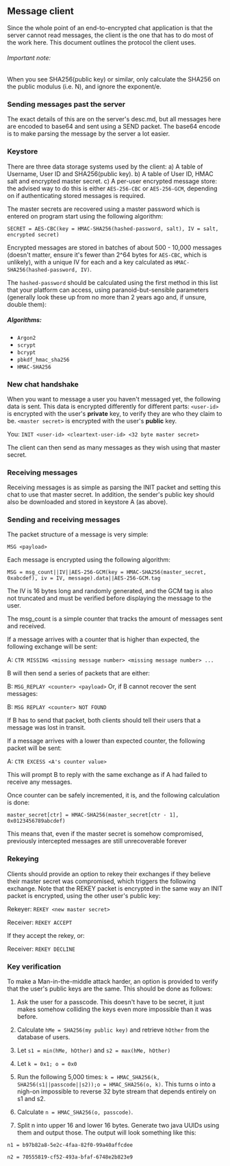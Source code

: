 ## Message client
Since the whole point of an end-to-encrypted chat application is that the server cannot read messages,
the client is the one that has to do most of the work here. This document outlines the protocol the client uses.

###### Important note:
When you see SHA256(public key) or similar, only calculate the SHA256 on the public modulus (i.e. N), and ignore the exponent/e.

### Sending messages past the server
The exact details of this are on the server's desc.md, but all messages here are encoded to base64 
and sent using a SEND packet. The base64 encode is to make parsing the message by the server a lot easier.

### Keystore
There are three data storage systems used by the client:
a) A table of Username, User ID and SHA256(public key).
b) A table of User ID, HMAC salt and encrypted master secret.
c) A per-user encrypted message store: the advised way to do this is either `AES-256-CBC` or `AES-256-GCM`, depending on if authenticating stored messages is required.

The master secrets are recovered using a master password which is entered on program start using the following algorithm:

`SECRET = AES-CBC(key = HMAC-SHA256(hashed-password, salt), IV = salt, encrypted secret)`

Encrypted messages are stored in batches of about 500 - 10,000 messages (doesn't matter, ensure it's fewer than 2^64 bytes for `AES-CBC`, which is unlikely), with a unique IV for each and a key calculated as `HMAC-SHA256(hashed-password, IV)`.

The `hashed-password` should be calculated using the first method in this list that your platform can access, using paranoid-but-sensible parameters (generally look these up from no more than 2 years ago and, if unsure, double them):

##### Algorithms:
- `Argon2`
- `scrypt`
- `bcrypt`
- `pbkdf_hmac_sha256`
- `HMAC-SHA256` 

### New chat handshake
When you want to message a user you haven't messaged yet, the following data is sent.
This data is encrypted differently for different parts:
`<user-id>` is encrypted with the user's **private** key, to verify they are who they claim to be.
`<master secret>` is encrypted with the user's **public** key.

You: `INIT <user-id> <cleartext-user-id> <32 byte master secret> `

The client can then send as many messages as they wish using that master secret.

### Receiving messages
Receiving messages is as simple as parsing the INIT packet and setting this chat to use that master secret.
In addition, the sender's public key should also be downloaded and stored in keystore A (as above).

### Sending and receiving messages
The packet structure of a message is very simple:

`MSG <payload>`

Each message is encrypted using the following algorithm:

`MSG = msg_count||IV||AES-256-GCM(key = HMAC-SHA256(master_secret, 0xabcdef), iv = IV, message).data||AES-256-GCM.tag`

The IV is 16 bytes long and randomly generated, and the GCM tag is also not truncated and must be verified before displaying the message to the user. 

The msg_count is a simple counter that tracks the amount of messages sent and received.

If a message arrives with a counter that is higher than expected, the following exchange will be sent:

A: `CTR MISSING <missing message number> <missing message number> ...`

B will then send a series of packets that are either:

B: `MSG_REPLAY <counter> <payload>`
Or, if B cannot recover the sent messages:

B: `MSG REPLAY <counter> NOT FOUND`

If B has to send that packet, both clients should tell their users that a message was lost in transit.

If a message arrives with a lower than expected counter, the following packet will be sent:

A: `CTR EXCESS <A's counter value>`

This will prompt B to reply with the same exchange as if A had failed to receive any messages.

Once counter can be safely incremented, it is, and the following calculation is done:

`master_secret[ctr] = HMAC-SHA256(master_secret[ctr - 1], 0x0123456789abcdef)`

This means that, even if the master secret is somehow compromised, previously intercepted messages are still unrecoverable forever

### Rekeying
Clients should provide an option to rekey their exchanges if they believe their master secret was compromised, which triggers the following exchange. Note that the REKEY packet is encrypted in the same way an INIT packet is encrypted, using the other user's public key:

Rekeyer: `REKEY <new master secret>`

Receiver: `REKEY ACCEPT` 

If they accept the rekey, or:

Receiver: `REKEY DECLINE`

### Key verification
To make a Man-in-the-middle attack harder, an option is provided to verify that the user's public keys are the same. This should be done as follows:
1) Ask the user for a passcode. This doesn't have to be secret, it just makes somehow colliding the keys even more impossible than it was before.

2) Calculate `hMe = SHA256(my public key)` and retrieve `hOther` from the database of users.

3) Let `s1 = min(hMe, hOther)` and `s2 = max(hMe, hOther)`

4) Let `k = 0x1; o = 0x0`

5) Run the following 5,000 times: `k = HMAC_SHA256(k, SHA256(s1||passcode||s2));o = HMAC_SHA256(o, k)`. This turns o into a nigh-on impossible to reverse 32 byte stream that depends entirely on s1 and s2.

6) Calculate `n = HMAC_SHA256(o, passcode)`.

7) Split n into upper 16 and lower 16 bytes. Generate two java UUIDs using them and output those. The output will look something like this:

`n1 = b97b82a8-5e2c-4faa-82f0-99a40affcdee`

`n2 = 70555819-cf52-493a-bfaf-6748e2b823e9`
